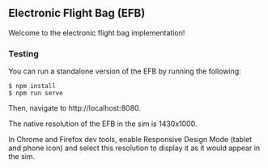 ## Electronic Flight Bag (EFB)
Welcome to the electronic flight bag implementation!

### Testing
You can run a standalone version of the EFB by running the following:

```
$ npm install
$ npm run serve
```

Then, navigate to http://localhost:8080.

The native resolution of the EFB in the sim is 1430x1000. 

In Chrome and Firefox dev tools, enable Responsive Design Mode (tablet and phone icon) and select this resolution to display it as it would appear in the sim.
